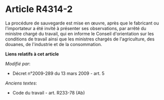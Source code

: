 # Article R4314-2

La procédure de sauvegarde est mise en œuvre, après que le fabricant ou l'importateur a été invité à présenter ses
observations, par arrêté du ministre chargé du travail, qui en informe le Conseil d'orientation sur les conditions de travail
ainsi que les ministres chargés de l'agriculture, des douanes, de l'industrie et de la consommation.

**Liens relatifs à cet article**

_Modifié par_:

  - Décret n°2009-289 du 13 mars 2009 - art. 5

_Anciens textes_:

  - Code du travail - art. R233-78 (Ab)
